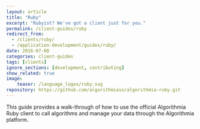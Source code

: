 ```yaml
---
layout: article
title: "Ruby"
excerpt: "Rubyist? We've got a client just for you."
permalink: /client-guides/ruby
redirect_from:
  - /clients/ruby/
  - /application-development/guides/ruby/
date: 2016-07-08
categories: client-guides
tags: [clients]
ignore_sections: [development, contributing]
show_related: true
image:
    teaser: /language_logos/ruby.svg
repository: https://github.com/algorithmiaio/algorithmia-ruby.git
---
```


This guide provides a walk-through of how to use the official Algorithmia Ruby client to call algorithms and manage your data
through the Algorithmia platform.